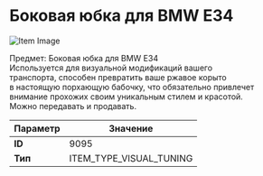 # Боковая юбка для BMW E34

![Item Image](../img/9095.webp?raw=true)

Предмет: Боковая юбка для BMW E34<br>Используется для визуальной модификаций вашего<br>транспорта, способен превратить ваше ржавое корыто<br>в настоящую порхающую бабочку, что обязательно привлечет<br>внимание прохожих своим уникальным стилем и красотой.<br>Можно передавать и продавать.


| Параметр | Значение |
|----------|----------|
| **ID** | 9095 |
| **Тип** | ITEM_TYPE_VISUAL_TUNING |

